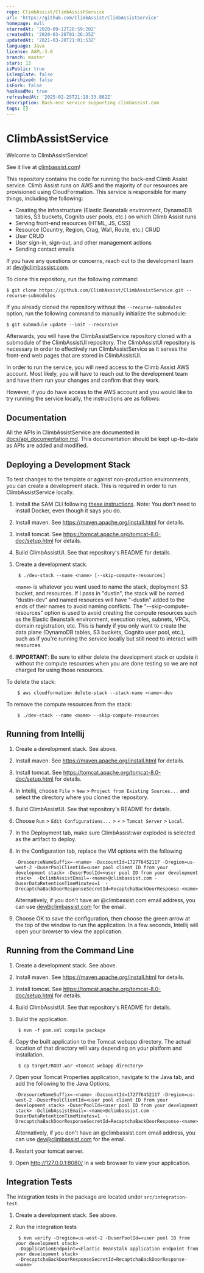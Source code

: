 ```yaml
---
repo: ClimbAssist/ClimbAssistService
url: 'https://github.com/ClimbAssist/ClimbAssistService'
homepage: null
starredAt: '2020-09-12T20:59:20Z'
createdAt: '2020-03-26T01:26:25Z'
updatedAt: '2021-03-28T21:01:53Z'
language: Java
license: AGPL-3.0
branch: master
stars: 13
isPublic: true
isTemplate: false
isArchived: false
isFork: false
hasReadMe: true
refreshedAt: '2025-02-25T21:18:33.862Z'
description: Back-end service supporting climbassist.com
tags: []
---
```


ClimbAssistService
============

Welcome to ClimbAssistService!

See it live at [climbassist.com](https://climbassist.com)!

This repository contains the code for running the back-end Climb Assist service. Climb Assist runs on AWS and the
majority of our resources are provisioned using CloudFormation. This service is responsible for many things, including 
the following:
* Creating the infrastructure (Elastic Beanstalk environment, DynamoDB tables, S3 buckets, Cognito user pools, etc.) on
which Climb Assist runs
* Serving front-end resources (HTML, JS, CSS)
* Resource (Country, Region, Crag, Wall, Route, etc.) CRUD
* User CRUD
* User sign-in, sign-out, and other management actions
* Sending contact emails

If you have any questions or concerns, reach out to the development team at 
[dev@climbassist.com](mailto:dev@climbassist.com).

To clone this repository, run the following command:

    $ git clone https://github.com/ClimbAssist/ClimbAssistService.git --recurse-submodules
    
If you already cloned the repository without the `--recurse-submodules` option, run the following command to manually
initialize the submodule:

    $ git submodule update --init --recursive
    
Afterwards, you will have the ClimbAssistService repository cloned with a submodule of the ClimbAssistUI repository. The
ClimbAssistUI repository is necessary in order to effectively run ClimbAssistService as it serves the front-end
web pages that are stored in ClimbAssistUI.

In order to run the service, you will need access to the Climb Assist AWS account. Most likely, you will have to reach
out to the development team and have them run your changes and confirm that they work.

However, if you do have access to the AWS account and you would like to try running the service locally, the
instructions are as follows:

Documentation
-------------

All the APIs in ClimbAssistService are documented in [docs/api_documentation.md](docs/api_documentation.md). This
documentation should be kept up-to-date as APIs are added and modified.

Deploying a Development Stack
-----------------------------

To test changes to the template or against non-production environments, you can create a development stack. This is
required in order to run ClimbAssistService locally.

1. Install the SAM CLI following [these
instructions](https://docs.aws.amazon.com/serverless-application-model/latest/developerguide/serverless-sam-cli-install.html).
Note: You don't need to install Docker, even though it says you do.

1. Install maven. See https://maven.apache.org/install.html for details.

1. Install tomcat. See https://tomcat.apache.org/tomcat-8.0-doc/setup.html for
   details.
   
1. Build ClimbAssistUI. See that repository's README for details.

1. Create a development stack.

        $ ./dev-stack --name <name> [--skip-compute-resources]
         
    `<name>` is whatever you want used to name the stack, deployment S3 bucket, and resources. If I pass in "dustin", 
    the stack will be named "dustin-dev" and named resources will have "-dustin" added to the ends of their names to
    avoid naming conflicts. The "--skip-compute-resources" option is used to avoid creating the compute resources such
    as the Elastic Beanstalk environment, execution roles, subnets, VPCs, domain registration, etc. This is handy if you
    only want to create the data plane (DynamoDB tables, S3 buckets, Cognito user pool, etc.), such as if you're running
    the service locally but still need to interact with resources.

1. **IMPORTANT**: Be sure to either delete the development stack or update it without the compute resources when you
are done testing so we are not charged for using those resources.

To delete the stack:

        $ aws cloudformation delete-stack --stack-name <name>-dev
        
To remove the compute resources from the stack:
                
        $ ./dev-stack --name <name> --skip-compute-resources

Running from Intellij
---------------------

1. Create a development stack. See above.

1. Install maven. See https://maven.apache.org/install.html for details.

1. Install tomcat. See https://tomcat.apache.org/tomcat-8.0-doc/setup.html for
   details.
   
1. In Intellij, choose `File` > `New` > `Project from Existing Sources...` and 
select the directory where you cloned the repository.

1. Build ClimbAssistUI. See that repository's README for details.

1. Choose `Run` > `Edit Configurations...` > `+` > `Tomcat Server` > `Local`.

1. In the Deployment tab, make sure ClimbAssist:war exploded is selected as 
the artifact to deploy.

1. In the Configuration tab, replace the VM options with the following

    `-DresourceNameSuffix=-<name> -DaccountId=172776452117 -Dregion=us-west-2 -DuserPoolClientId=<user pool client ID
     from your development stack> -DuserPoolId=<user pool ID from your development stack> 
     -DclimbAssistEmail=-<name>@climbassist.com -DuserDataRetentionTimeMinutes=1 
     -DrecaptchaBackDoorResponseSecretId=RecaptchaBackDoorResponse-<name>`
     
     Alternatively, if you don't have an @climbassist.com email address, you can use dev@climbassist.com for the email.

1. Choose OK to save the configuration, then choose the green arrow at the 
top of the window to run the application. In a few seconds, Intellij will 
open your browser to view the application.

Running from the Command Line
-----------------------------

1. Create a development stack. See above.

1. Install maven. See https://maven.apache.org/install.html for details.

1. Install tomcat. See https://tomcat.apache.org/tomcat-8.0-doc/setup.html for
   details.
   
1. Build ClimbAssistUI. See that repository's README for details.

1. Build the application.

        $ mvn -f pom.xml compile package

1. Copy the built application to the Tomcat webapp directory.  The actual
   location of that directory will vary depending on your platform and
   installation.

        $ cp target/ROOT.war <tomcat webapp directory>
        
1. Open your Tomcat Properties application, navigate to the Java tab, and add the following to the Java Options:

    `-DresourceNameSuffix=-<name> -DaccountId=172776452117 -Dregion=us-west-2 -DuserPoolClientId=<user pool client ID
     from your development stack> -DuserPoolId=<user pool ID from your development stack>
     -DclimbAssistEmail=-<name>@climbassist.com -DuserDataRetentionTimeMinutes=1 
     -DrecaptchaBackDoorResponseSecretId=RecaptchaBackDoorResponse-<name>`
     
     Alternatively, if you don't have an @climbassist.com email address, you can use dev@climbassist.com for the email.

1. Restart your tomcat server.

1. Open http://127.0.0.1:8080/ in a web browser to view your application.

Integration Tests
-------------------------

The integration tests in the package are located under `src/integration-test`.

1. Create a development stack. See above.

2. Run the integration tests 

        $ mvn verify -Dregion=us-west-2 -DuserPoolId=<user pool ID from your development stack> 
        -DapplicationEndpoint=<Elastic Beanstalk application endpoint from your development stack>
        -DrecaptchaBackDoorResponseSecretId=RecaptchaBackDoorResponse-<name>`
